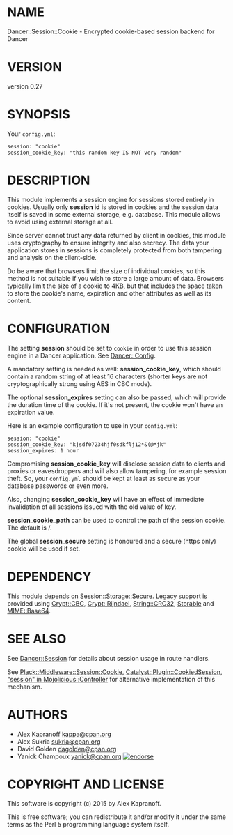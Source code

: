 # NAME

Dancer::Session::Cookie - Encrypted cookie-based session backend for Dancer

# VERSION

version 0.27

# SYNOPSIS

Your `config.yml`:

    session: "cookie"
    session_cookie_key: "this random key IS NOT very random"

# DESCRIPTION

This module implements a session engine for sessions stored entirely
in cookies. Usually only **session id** is stored in cookies and
the session data itself is saved in some external storage, e.g.
database. This module allows to avoid using external storage at
all.

Since server cannot trust any data returned by client in cookies, this
module uses cryptography to ensure integrity and also secrecy. The
data your application stores in sessions is completely protected from
both tampering and analysis on the client-side.

Do be aware that browsers limit the size of individual cookies, so this method
is not suitable if you wish to store a large amount of data.  Browsers typically
limit the size of a cookie to 4KB, but that includes the space taken to store
the cookie's name, expiration and other attributes as well as its content.

# CONFIGURATION

The setting **session** should be set to `cookie` in order to use this session
engine in a Dancer application. See [Dancer::Config](https://metacpan.org/pod/Dancer::Config).

A mandatory setting is needed as well: **session\_cookie\_key**, which should
contain a random string of at least 16 characters (shorter keys are
not cryptographically strong using AES in CBC mode).

The optional **session\_expires** setting can also be passed, 
which will provide the duration time of the cookie. If it's not present, the
cookie won't have an expiration value.

Here is an example configuration to use in your `config.yml`:

    session: "cookie"
    session_cookie_key: "kjsdf07234hjf0sdkflj12*&(@*jk"
    session_expires: 1 hour

Compromising **session\_cookie\_key** will disclose session data to
clients and proxies or eavesdroppers and will also allow tampering,
for example session theft. So, your `config.yml` should be kept at
least as secure as your database passwords or even more.

Also, changing **session\_cookie\_key** will have an effect of immediate
invalidation of all sessions issued with the old value of key.

**session\_cookie\_path** can be used to control the path of the session
cookie.  The default is /.

The global **session\_secure** setting is honoured and a secure (https
only) cookie will be used if set.

# DEPENDENCY

This module depends on [Session::Storage::Secure](https://metacpan.org/pod/Session::Storage::Secure).  Legacy support is provided
using [Crypt::CBC](https://metacpan.org/pod/Crypt::CBC), [Crypt::Rijndael](https://metacpan.org/pod/Crypt::Rijndael), [String::CRC32](https://metacpan.org/pod/String::CRC32), [Storable](https://metacpan.org/pod/Storable) and
[MIME::Base64](https://metacpan.org/pod/MIME::Base64).

# SEE ALSO

See [Dancer::Session](https://metacpan.org/pod/Dancer::Session) for details about session usage in route handlers.

See [Plack::Middleware::Session::Cookie](https://metacpan.org/pod/Plack::Middleware::Session::Cookie),
[Catalyst::Plugin::CookiedSession](https://metacpan.org/pod/Catalyst::Plugin::CookiedSession), ["session" in Mojolicious::Controller](https://metacpan.org/pod/Mojolicious::Controller#session) for alternative implementation of this mechanism.

# AUTHORS

- Alex Kapranoff <kappa@cpan.org>
- Alex Sukria <sukria@cpan.org>
- David Golden <dagolden@cpan.org>
- Yanick Champoux <yanick@cpan.org> [![endorse](http://api.coderwall.com/yanick/endorsecount.png)](http://coderwall.com/yanick)

# COPYRIGHT AND LICENSE

This software is copyright (c) 2015 by Alex Kapranoff.

This is free software; you can redistribute it and/or modify it under
the same terms as the Perl 5 programming language system itself.
